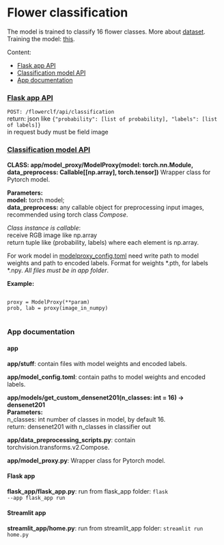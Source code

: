 <h1>Flower classification</h1>

The model is trained to classify 16 flower classes. More about <a href="https://www.kaggle.com/datasets/l3llff/flowers">dataset</a>.
Training the model: <a href="https://www.kaggle.com/code/honeybadger128bit/flower-classification">this</a>.


Content:
<ul>
<li><a href="#flaskapi">Flask app API</a></li> 
<li><a href="#clfmodel">Classification model API</a></li>
<li><a href="#appdocs">App documentation</a></li>
</ul>

<div id="flaskapi">
<h3><u>Flask app API</u></h3>
<code>POST: /flowerclf/api/classification</code><br>
return: json like <code>{"probability": [list of probability], "labels": [list of labels]}</code><br>
in request budy must be field image
</div>

<h3><u>Classification model API</u></h3>

<div id="clfmodel">
<b>CLASS: app/model_proxy/ModelProxy(model: torch.nn.Module, data_preprocess: Callable[[np.array], torch.tensor])</b>
Wrapper class for Pytorch model.<br>

<b>Parameters:</b><br>
<b>model:</b> torch model;<br>
<b>data_preprocess:</b> any callable object for preprocessing input images, recommended using torch class <i>Compose</i>.<br>

<i>Class instance is callable</i>: <br>
receive RGB image like np.array <br>
return tuple like (probability, labels) where each element is np.array. <br>

For work model in [modelproxy_config.toml](app%2Fmodelproxy_config.toml) need write path to model weights and path to encoded labels.
Format for weights *.pth, for labels *.npy. <i>All files must be in app folder</i>.

<b>Example:</b><br>
<pre>
<code>
proxy = ModelProxy(**param)
prob, lab = proxy(image_in_numpy)
</code>
</pre>
</div>

<div id="appdocs">
<h3>App documentation</h3>

<h4>app</h4>

<b>app/stuff</b>: contain files with model weights and encoded labels.

<b>app/model_config.toml</b>: contain paths to model weights and encoded labels. <br>

<b>app/models/get_custom_densenet201(n_classes: int = 16) -> densenet201</b><br>
<b>Parameters:</b><br>
n_classes: int number of classes in model, by default 16. <br>
return: densenet201 with n_classes in classifier out <br>

<b>app/data_preprocessing_scripts.py</b>: contain torchvision.transforms.v2.Compose. <br>

<b>app/model_proxy.py</b>: Wrapper class for Pytorch model. <br>

<h4>Flask app</h4>

<b>flask_app/flask_app.py</b>: run from flask_app folder: <code>flask --app flask_app run</code> <br>

<h4>Streamlit app</h4>

<b>streamlit_app/home.py</b>: run from streamlit_app folder: <code>streamlit run home.py </code>
</div>
